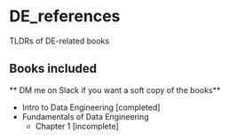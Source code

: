 # DE_references
TLDRs of DE-related books

## Books included
** DM me on Slack if you want a soft copy of the books**
- Intro to Data Engineering [completed]
- Fundamentals of Data Engineering
    - Chapter 1 [incomplete]

